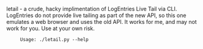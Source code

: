 letail - a crude, hacky implimentation of LogEntries Live Tail via CLI.
         LogEntries do not provide live tailing as part of the new API, so this one emulates a web browser and uses the old API.
         It works for me, and may not work for you. Use at your own risk.

         Usage: ./letail.py --help
